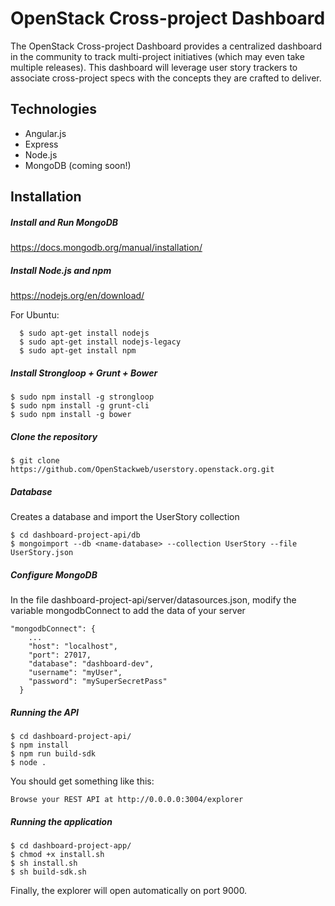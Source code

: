 # OpenStack Cross-project Dashboard
The OpenStack Cross-project Dashboard provides a centralized dashboard in the community to track multi-project initiatives (which may even take multiple releases).
This dashboard will leverage user story trackers to associate cross-project specs with the concepts they are crafted to deliver.

## Technologies
* Angular.js
* Express
* Node.js
* MongoDB (coming soon!)

## Installation

##### Install and Run MongoDB
https://docs.mongodb.org/manual/installation/

##### Install Node.js and npm
https://nodejs.org/en/download/

For Ubuntu:
```
  $ sudo apt-get install nodejs
  $ sudo apt-get install nodejs-legacy
  $ sudo apt-get install npm
```

##### Install Strongloop + Grunt + Bower
```
$ sudo npm install -g strongloop
$ sudo npm install -g grunt-cli
$ sudo npm install -g bower
```

##### Clone the repository
```
$ git clone https://github.com/OpenStackweb/userstory.openstack.org.git
```

##### Database

Creates a database and import the UserStory collection

```
$ cd dashboard-project-api/db
$ mongoimport --db <name-database> --collection UserStory --file UserStory.json
```

##### Configure MongoDB

In the file dashboard-project-api/server/datasources.json, modify the variable mongodbConnect to add the data of your server

```
"mongodbConnect": {
    ...
    "host": "localhost",
    "port": 27017,
    "database": "dashboard-dev",
    "username": "myUser",
    "password": "mySuperSecretPass"
  }

```

##### Running the API
```
$ cd dashboard-project-api/
$ npm install
$ npm run build-sdk
$ node .
```
You should get something like this:
```
Browse your REST API at http://0.0.0.0:3004/explorer
```

##### Running the application
```
$ cd dashboard-project-app/
$ chmod +x install.sh
$ sh install.sh
$ sh build-sdk.sh
```

Finally, the explorer will open automatically on port 9000.

